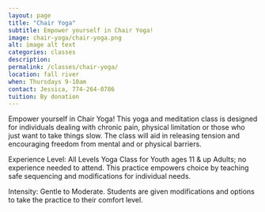 ```yaml
---
layout: page
title: "Chair Yoga"
subtitle: Empower yourself in Chair Yoga!
image: chair-yoga/chair-yoga.png
alt: image alt text
categories: classes
description:
permalink: /classes/chair-yoga/
location: fall river
when: Thursdays 9-10am
contact: Jessica, 774-264-0786
tuition: By donation
---
```


Empower yourself in Chair Yoga! This yoga and meditation class is designed for individuals dealing with chronic pain, physical limitation or those who just want to take things slow. The class will aid in releasing tension and encouraging freedom from mental and or physical barriers.

Experience Level: All Levels Yoga Class for Youth ages 11 & up Adults; no experience needed to attend. This practice empowers choice by teaching safe sequencing and modifications for individual needs.

Intensity: Gentle to Moderate. Students are given modifications and options to take the practice to their comfort level.